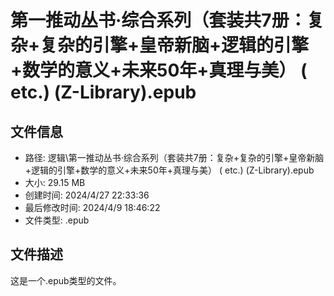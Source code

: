 ﻿# 第一推动丛书·综合系列（套装共7册：复杂+复杂的引擎+皇帝新脑+逻辑的引擎+数学的意义+未来50年+真理与美） ( etc.) (Z-Library).epub

## 文件信息
- 路径: 逻辑\第一推动丛书·综合系列（套装共7册：复杂+复杂的引擎+皇帝新脑+逻辑的引擎+数学的意义+未来50年+真理与美） ( etc.) (Z-Library).epub
- 大小: 29.15 MB
- 创建时间: 2024/4/27 22:33:36
- 最后修改时间: 2024/4/9 18:46:22
- 文件类型: .epub

## 文件描述
这是一个.epub类型的文件。

